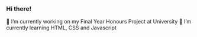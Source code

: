 ### Hi there!
🔭 I’m currently working on my Final Year Honours Project at University
🌱 I’m currently learning HTML, CSS and Javascript

<!--
**jamieaquino/jamieaquino** is a ✨ _special_ ✨ repository because its `README.md` (this file) appears on your GitHub profile.

Here are some ideas to get you started:

- 🔭 I’m currently working on my Final Year Honours Project at University
- 🌱 I’m currently learning HTML, CSS and Javascript
- 👯 I’m looking to collaborate on 
- 🤔 I’m looking for help with ...
- 💬 Ask me about Music :)
- 📫 How to reach me: @jamieaquino_ on Instagram
- 😄 Pronouns: ...
- ⚡ Fun fact: ...
-->
